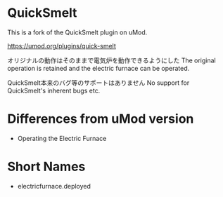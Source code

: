 # QuickSmelt

This is a fork of the QuickSmelt plugin on uMod.

https://umod.org/plugins/quick-smelt

オリジナルの動作はそのままで電気炉を動作できるようにした
The original operation is retained and the electric furnace can be operated.

QuickSmelt本来のバグ等のサポートはありません
No support for QuickSmelt's inherent bugs etc.

# Differences from uMod version
- Operating the Electric Furnace

# Short Names
- electricfurnace.deployed
